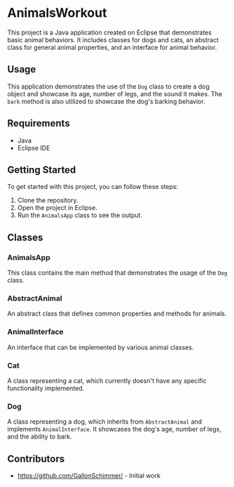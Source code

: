 # AnimalsWorkout

This project is a Java application created on Eclipse that demonstrates basic animal behaviors. It includes classes for dogs and cats, an abstract class for general animal properties, and an interface for animal behavior.

## Usage

This application demonstrates the use of the `Dog` class to create a dog object and showcase its age, number of legs, and the sound it makes. The `bark` method is also utilized to showcase the dog's barking behavior.

## Requirements

- Java
- Eclipse IDE

## Getting Started

To get started with this project, you can follow these steps:

1. Clone the repository.
2. Open the project in Eclipse.
3. Run the `AnimalsApp` class to see the output.

## Classes

### AnimalsApp

This class contains the main method that demonstrates the usage of the `Dog` class.

### AbstractAnimal

An abstract class that defines common properties and methods for animals.

### AnimalInterface

An interface that can be implemented by various animal classes.

### Cat

A class representing a cat, which currently doesn't have any specific functionality implemented.

### Dog

A class representing a dog, which inherits from `AbstractAnimal` and implements `AnimalInterface`. It showcases the dog's age, number of legs, and the ability to bark.

## Contributors

- https://github.com/GallonSchimmer/ - Initial work



